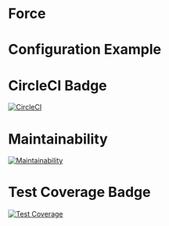 # Force
# Configuration Example

# CircleCI Badge
[![CircleCI](https://dl.circleci.com/status-badge/img/gh/Reynier124/Force/tree/main.svg?style=svg)](https://dl.circleci.com/status-badge/redirect/gh/Reynier124/Force/tree/main)

# Maintainability
[![Maintainability](https://api.codeclimate.com/v1/badges/0ec7370e3d26f088a72a/maintainability)](https://codeclimate.com/github/Reynier124/Force/maintainability)

# Test Coverage Badge
[![Test Coverage](https://api.codeclimate.com/v1/badges/0ec7370e3d26f088a72a/test_coverage)](https://codeclimate.com/github/Reynier124/Force/test_coverage)
